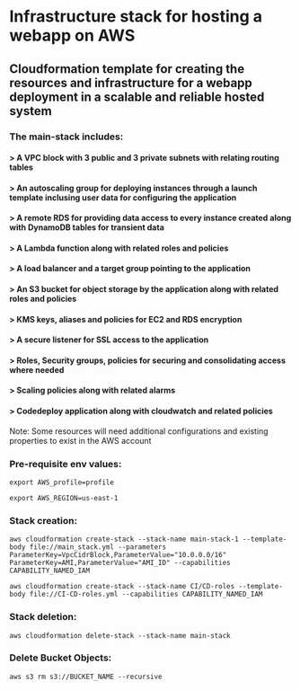 # Infrastructure stack for hosting a webapp on AWS

## Cloudformation template for creating the resources and infrastructure for a webapp deployment in a scalable and reliable hosted system

### The main-stack includes:

#### > A VPC block with 3 public and 3 private subnets with relating routing tables
#### > An autoscaling group for deploying instances through a launch template inclusing user data for configuring the application
#### > A remote RDS for providing data access to every instance created along with DynamoDB tables for transient data
#### > A Lambda function along with related roles and policies
#### > A load balancer and a target group pointing to the application
#### > An S3 bucket for object storage by the application along with related roles and policies
#### > KMS keys, aliases and policies for EC2 and RDS encryption
#### > A secure listener for SSL access to the application
#### > Roles, Security groups, policies for securing and consolidating access where needed
#### > Scaling policies along with related alarms
#### > Codedeploy application along with cloudwatch and related policies

Note: Some resources will need additional configurations and existing properties to exist in the AWS account

### Pre-requisite env values:

`export AWS_profile=profile`

`export AWS_REGION=us-east-1`

### Stack creation:

`aws cloudformation create-stack --stack-name main-stack-1 --template-body file://main_stack.yml --parameters ParameterKey=VpcCidrBlock,ParameterValue="10.0.0.0/16" ParameterKey=AMI,ParameterValue="AMI_ID" --capabilities CAPABILITY_NAMED_IAM`

`aws cloudformation create-stack --stack-name CI/CD-roles --template-body file://CI-CD-roles.yml --capabilities CAPABILITY_NAMED_IAM`

### Stack deletion:

`aws cloudformation delete-stack --stack-name main-stack`

### Delete Bucket Objects:

`aws s3 rm s3://BUCKET_NAME --recursive`
